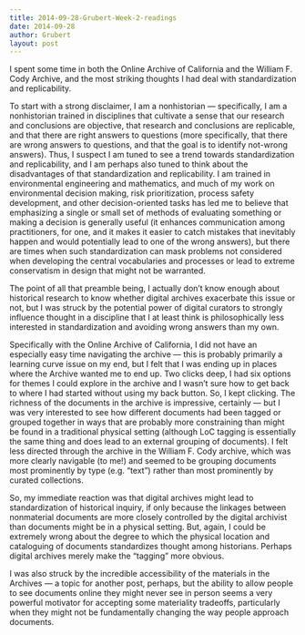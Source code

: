 ```yaml
---
title: 2014-09-28-Grubert-Week-2-readings
date: 2014-09-28
author: Grubert
layout: post
---
```

I spent some time in both the Online Archive of California and the William F. Cody Archive, and the most striking thoughts I had deal with standardization and replicability.

To start with a strong disclaimer, I am a nonhistorian — specifically, I am a nonhistorian trained in disciplines that cultivate a sense that our research and conclusions are objective, that research and conclusions are replicable, and that there are right answers to questions (more specifically, that there are wrong answers to questions, and that the goal is to identify not-wrong answers). Thus, I suspect I am tuned to see a trend towards standardization and replicability, and I am perhaps also tuned to think about the disadvantages of that standardization and replicability. I am trained in environmental engineering and mathematics, and much of my work on environmental decision making, risk prioritization, process safety development, and other decision-oriented tasks has led me to believe that emphasizing a single or small set of methods of evaluating something or making a decision is generally useful (it enhances communication among practitioners, for one, and it makes it easier to catch mistakes that inevitably happen and would potentially lead to one of the wrong answers), but there are times when such standardization can mask problems not considered when developing the central vocabularies and processes or lead to extreme conservatism in design that might not be warranted. 

The point of all that preamble being, I actually don’t know enough about historical research to know whether digital archives exacerbate this issue or not, but I was struck by the potential power of digital curators to strongly influence thought in a discipline that I at least think is philosophically less interested in standardization and avoiding wrong answers than my own.

Specifically with the Online Archive of California, I did not have an especially easy time navigating the archive — this is probably primarily a learning curve issue on my end, but I felt that I was ending up in places where the Archive wanted me to end up. Two clicks deep, I had six options for themes I could explore in the archive and I wasn’t sure how to get back to where I had started without using my back button. So, I kept clicking. The richness of the documents in the archive is impressive, certainly — but I was very interested to see how different documents had been tagged or grouped together in ways that are probably more constraining than might be found in a traditional physical setting (although LoC tagging is essentially the same thing and does lead to an external grouping of documents). I felt less directed through the archive in the William F. Cody archive, which was more clearly navigable (to me!) and seemed to be grouping documents most prominently by type (e.g. “text”) rather than most prominently by curated collections.

So, my immediate reaction was that digital archives might lead to standardization of historical inquiry, if only because the linkages between nonmaterial documents are more closely controlled by the digital archivist than documents might be in a physical setting. But, again, I could be extremely wrong about the degree to which the physical location and cataloguing of documents standardizes thought among historians. Perhaps digital archives merely make the “tagging” more obvious. 

I was also struck by the incredible accessibility of the materials in the Archives — a topic for another post, perhaps, but the ability to allow people to see documents online they might never see in person seems a very powerful motivator for accepting some materiality tradeoffs, particularly when they might not be fundamentally changing the way people approach documents. 
